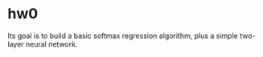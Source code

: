 # hw0
Its goal is to build a basic softmax regression algorithm, plus a simple two-layer neural network.  
